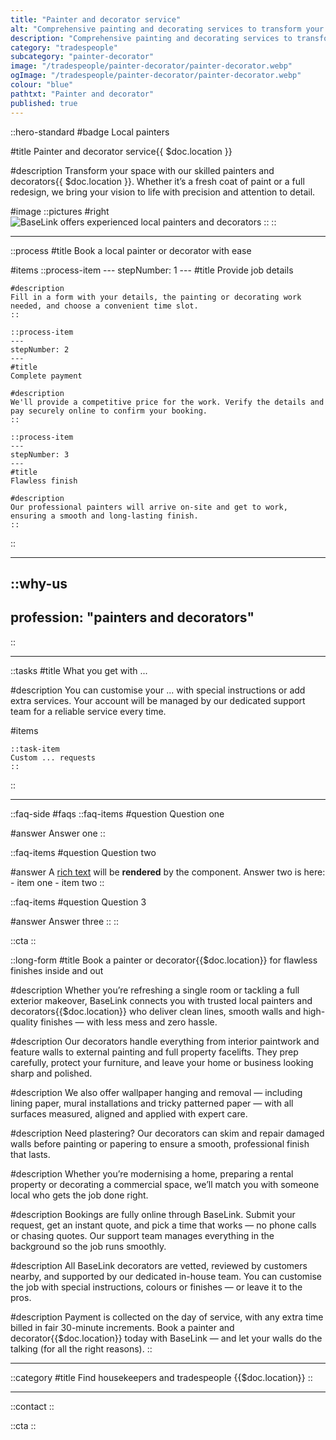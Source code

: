 ```yaml
---
title: "Painter and decorator service"
alt: "Comprehensive painting and decorating services to transform your space"
description: "Comprehensive painting and decorating services to transform your space"
category: "tradespeople"
subcategory: "painter-decorator"
image: "/tradespeople/painter-decorator/painter-decorator.webp"
ogImage: "/tradespeople/painter-decorator/painter-decorator.webp"
colour: "blue"
pathtxt: "Painter and decorator"
published: true
---
```


::hero-standard
#badge
Local painters

#title
Painter and decorator service{{ $doc.location }}

#description
Transform your space with our skilled painters and decorators{{ $doc.location }}. Whether it’s a fresh coat of paint or a full redesign, we bring your vision to life with precision and attention to detail.

#image
    ::pictures
    #right
    ![BaseLink offers experienced local painters and decorators](/tradespeople/painter-decorator/painter-decorator.webp)
    ::
::

---

::process
#title
Book a local painter or decorator with ease

#items
    ::process-item
    ---
    stepNumber: 1
    ---
    #title
    Provide job details

    #description
    Fill in a form with your details, the painting or decorating work needed, and choose a convenient time slot.
    ::
    
    ::process-item
    ---
    stepNumber: 2
    ---
    #title
    Complete payment

    #description
    We'll provide a competitive price for the work. Verify the details and pay securely online to confirm your booking.
    ::

    ::process-item
    ---
    stepNumber: 3
    ---
    #title
    Flawless finish

    #description
    Our professional painters will arrive on-site and get to work, ensuring a smooth and long-lasting finish.
    ::
::

---

::why-us
---
profession: "painters and decorators"
---
::

---

::tasks
#title
What you get with ...

#description
You can customise your ... with special instructions or add extra services. Your account will be managed by our dedicated support team for a reliable service every time.

#items

    ::task-item
    Custom ... requests
    ::
::

---

::faq-side
#faqs
  ::faq-items
  #question
  Question one

  #answer
  Answer one
  ::

  ::faq-items
  #question
  Question two

  #answer
  A [rich text](/services/commercial-cleaning) will be **rendered** by the component.
  Answer two is here:
    - item one
    - item two
  ::

  ::faq-items
  #question
  Question 3

  #answer
  Answer three
  ::
::

::cta
::

::long-form
#title
Book a painter or decorator{{$doc.location}} for flawless finishes inside and out

#description
Whether you’re refreshing a single room or tackling a full exterior makeover, BaseLink connects you with trusted local painters and decorators{{$doc.location}} who deliver clean lines, smooth walls and high-quality finishes — with less mess and zero hassle.

#description
Our decorators handle everything from interior paintwork and feature walls to external painting and full property facelifts. They prep carefully, protect your furniture, and leave your home or business looking sharp and polished.

#description
We also offer wallpaper hanging and removal — including lining paper, mural installations and tricky patterned paper — with all surfaces measured, aligned and applied with expert care.

#description
Need plastering? Our decorators can skim and repair damaged walls before painting or papering to ensure a smooth, professional finish that lasts.

#description
Whether you’re modernising a home, preparing a rental property or decorating a commercial space, we’ll match you with someone local who gets the job done right.

#description
Bookings are fully online through BaseLink. Submit your request, get an instant quote, and pick a time that works — no phone calls or chasing quotes. Our support team manages everything in the background so the job runs smoothly.

#description
All BaseLink decorators are vetted, reviewed by customers nearby, and supported by our dedicated in-house team. You can customise the job with special instructions, colours or finishes — or leave it to the pros.

#description
Payment is collected on the day of service, with any extra time billed in fair 30-minute increments. Book a painter and decorator{{$doc.location}} today with BaseLink — and let your walls do the talking (for all the right reasons).
::

---

::category
#title
Find housekeepers and tradespeople {{$doc.location}}
::

---

::contact
::

::cta
::